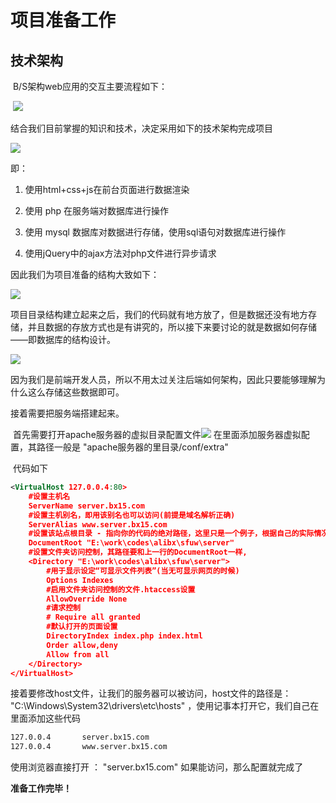 # 项目准备工作

## 技术架构

​	B/S架构web应用的交互主要流程如下：

​	![](imgs/web应用交互流程.png)

结合我们目前掌握的知识和技术，决定采用如下的技术架构完成项目

![](imgs/技术架构分析图.png)

即：

1. 使用html+css+js在前台页面进行数据渲染

 2.  使用 php 在服务端对数据库进行操作
 3.  使用 mysql 数据库对数据进行存储，使用sql语句对数据库进行操作
 4.  使用jQuery中的ajax方法对php文件进行异步请求

因此我们为项目准备的结构大致如下：

![](imgs/项目结构图.png)



项目目录结构建立起来之后，我们的代码就有地方放了，但是数据还没有地方存储，并且数据的存放方式也是有讲究的，所以接下来要讨论的就是数据如何存储——即数据库的结构设计。

![](imgs/数据库结构分析表.png)

因为我们是前端开发人员，所以不用太过关注后端如何架构，因此只要能够理解为什么这么存储这些数据即可。

接着需要把服务端搭建起来。

​	首先需要打开apache服务器的虚拟目录配置文件![](imgs/vhost.png) 在里面添加服务器虚拟配置，其路径一般是   "apache服务器的里目录/conf/extra"

​	代码如下

```xml
<VirtualHost 127.0.0.4:80>
    #设置主机名
    ServerName server.bx15.com
    #设置主机别名，即用该别名也可以访问(前提是域名解析正确)
    ServerAlias www.server.bx15.com
    #设置该站点根目录 - 指向你的代码的绝对路径，这里只是一个例子，根据自己的实际情况修改
    DocumentRoot "E:\work\codes\alibx\sfuw\server"
    #设置文件夹访问控制，其路径要和上一行的DocumentRoot一样,
    <Directory "E:\work\codes\alibx\sfuw\server">
        #用于显示设定“可显示文件列表”(当无可显示网页的时候)
        Options Indexes
        #启用文件夹访问控制的文件.htaccess设置
        AllowOverride None
        #请求控制
        # Require all granted
        #默认打开的页面设置
        DirectoryIndex index.php index.html
        Order allow,deny
        Allow from all
    </Directory>
</VirtualHost>
```

接着要修改host文件，让我们的服务器可以被访问，host文件的路径是： "C:\Windows\System32\drivers\etc\hosts" ，使用记事本打开它，我们自己在里面添加这些代码

```xml
127.0.0.4		server.bx15.com
127.0.0.4		www.server.bx15.com
```

使用浏览器直接打开  ： "server.bx15.com" 如果能访问，那么配置就完成了

**准备工作完毕！**